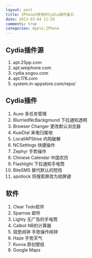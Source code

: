 ```yaml
---
layout: post
title: IPhone5使用的Cydia插件备忘
date: 2013-03-04 11:29
comments: true
categories: Apple,IPhone
---
```

Cydia插件源
----------------------------
1. apt.25pp.com
2. apt.weiphone.com
3. cydia.sogou.com
4. apt.178.com
5. system.in-appstore.com/repo/

Cydia插件
--------------------------------
1. Auxo 多任务管理
2. BlurriedNcBackground 下拉通知透明
3. Browser Changer 更改默认浏览器
4. KuaiDial 来电归属地
5. LocallAPStroe 内购破解
6. NCSettings 快捷操作
7. Zephyr 手势操作
8. Chinese Calendar 中国农历
9. Flashlight 下拉通知手电筒
10. BiteSMS 替代默认的短信
11. spotlock 将搜索屏改为锁屏键

软件
-------------------------------
1. Clear Todo软件
2. Sparrow 邮件
3. Lighty 无广告的手电筒
4. Calbot NB的计算器
5. 锐思闹钟 手势操作闹钟
6. Haze 手势天气
7. Kuvva 原创壁纸
8. Google Maps

